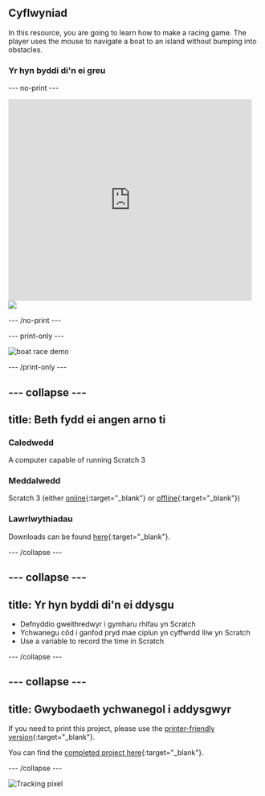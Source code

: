 ## Cyflwyniad

In this resource, you are going to learn how to make a racing game. The player uses the mouse to navigate a boat to an island without bumping into obstacles.

### Yr hyn byddi di'n ei greu

\--- no-print \---

<div class="scratch-preview">
  <iframe allowtransparency="true" width="485" height="402" src="https://scratch.mit.edu/projects/embed/276662533/?autostart=false" frameborder="0" scrolling="no"></iframe>
  <img src="images/boat_race_demo.png">
</div>

\--- /no-print \---

\--- print-only \---

![boat race demo](images/boat_race_demo.png)

\--- /print-only \---

## \--- collapse \---

## title: Beth fydd ei angen arno ti

### Caledwedd

A computer capable of running Scratch 3

### Meddalwedd

Scratch 3 (either [online](https://rpf.io/scratchon){:target="_blank"} or [offline](https://rpf.io/scratchoff){:target="_blank"})

### Lawrlwythiadau

Downloads can be found [here](http://rpf.io/p/en/boat-race-go){:target="_blank"}.

\--- /collapse \---

## \--- collapse \---

## title: Yr hyn byddi di'n ei ddysgu

- Defnyddio gweithredwyr i gymharu rhifau yn Scratch
- Ychwanegu côd i ganfod pryd mae ciplun yn cyffwrdd lliw yn Scratch
- Use a variable to record the time in Scratch

\--- /collapse \---

## \--- collapse \---

## title: Gwybodaeth ychwanegol i addysgwyr

If you need to print this project, please use the [printer-friendly version](https://projects.raspberrypi.org/en/projects/boat-race/print){:target="_blank"}.

You can find the [completed project here](http://rpf.io/p/en/boat-race-get){:target="_blank"}.

\--- /collapse \---

![Tracking pixel](https://code.org/api/hour/begin_codeclub_boatrace.png)